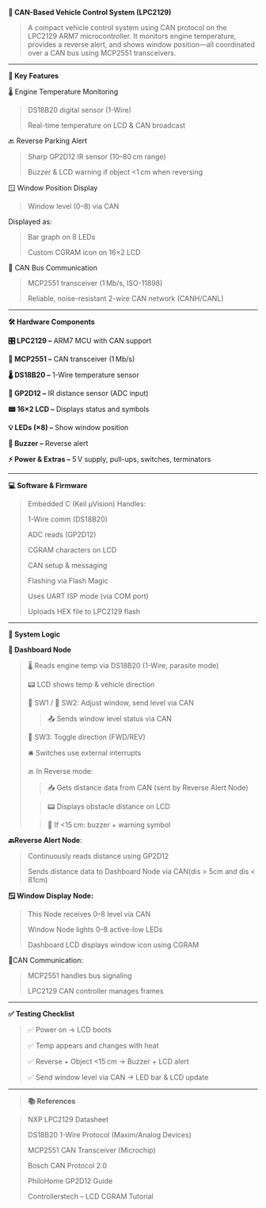  **🚗 CAN-Based Vehicle Control System (LPC2129)**

> A compact vehicle control system using CAN protocol on the LPC2129 ARM7 microcontroller. It monitors engine temperature, provides a reverse alert, and shows window position—all coordinated over a CAN bus using MCP2551 transceivers.

--------------------------------------------------------------------------------------------------------------
**🔧 Key Features**
> 
 🌡️ Engine Temperature Monitoring
 
>   DS18B20 digital sensor (1-Wire)
> 
>  Real-time temperature on LCD & CAN broadcast

🔙 Reverse Parking Alert

> Sharp GP2D12 IR sensor (10–80 cm range)
> 
> Buzzer & LCD warning if object <1 cm when reversing

🪟 Window Position Display

> Window level (0–8) via CAN

 Displayed as:

> Bar graph on 8 LEDs
> 
> Custom CGRAM icon on 16×2 LCD

📶 CAN Bus Communication

> MCP2551 transceiver (1 Mb/s, ISO-11898)
> 
> Reliable, noise-resistant 2-wire CAN network (CANH/CANL)

--------------------------------------------------------------------------------------------------------------
**🛠️ Hardware Components**

**🎛️ LPC2129 –** ARM7 MCU with CAN support

**🔄 MCP2551 –** CAN transceiver (1 Mb/s)

**🌡️ DS18B20 –** 1-Wire temperature sensor

**🔭 GP2D12 –** IR distance sensor (ADC input)

**📟 16×2 LCD –** Displays status and symbols

**💡 LEDs (×8) –** Show window position

**🔔 Buzzer –** Reverse alert

**⚡ Power & Extras –** 5 V supply, pull-ups, switches, terminators

--------------------------------------------------------------------------------------------------------------
**💻 Software & Firmware**
> Embedded C (Keil µVision)
> Handles:
> 
> 1-Wire comm (DS18B20)
> 
> ADC reads (GP2D12)
> 
> CGRAM characters on LCD
> 
> CAN setup & messaging
> 
> Flashing via Flash Magic
> 
> Uses UART ISP mode (via COM port)
> 
> Uploads HEX file to LPC2129 flash

--------------------------------------------------------------------------------------------------------------
**🔁 System Logic**
 
**🧭 Dashboard Node**

> 🌡️ Reads engine temp via DS18B20 (1-Wire, parasite mode)
> 
> 📟 LCD shows temp & vehicle direction
>
> 🔼 SW1 / 🔽 SW2: Adjust window, send level via CAN
> 
> >📤 Sends window level status via CAN
> 
> 🔁 SW3: Toggle direction (FWD/REV)
>
> 🛎️ Switches use external interrupts
>
>
> 🔙 In Reverse mode:
> 
> >  📥 Gets distance data from CAN (sent by Reverse Alert Node)
>
> > 📟 Displays obstacle distance on LCD
>
> > 🚨 If <15 cm: buzzer + warning symbol

**🔙Reverse Alert Node**:

> Continuously reads distance using GP2D12
> 
> Sends distance data to Dashboard Node via CAN(dis > 5cm and dis < 81cm)

**🪟 Window Display Node:**

> This Node receives 0–8 level via CAN
> 
> Window Node lights 0–8 active-low LEDs
> 
> Dashboard LCD displays window icon using CGRAM
>
📶CAN Communication:

> MCP2551 handles bus signaling
> 
> LPC2129 CAN controller manages frames
--------------------------------------------------------------------------------------------------------------
**✅ Testing Checklist**
> 
> ✅ Power on → LCD boots
> 
> ✅ Temp appears and changes with heat
> 
> ✅ Reverse + Object <15 cm → Buzzer + LCD alert
> 
> ✅ Send window level via CAN → LED bar & LCD update

--------------------------------------------------------------------------------------------------------------
> **📚 References**

> NXP LPC2129 Datasheet
> 
> DS18B20 1-Wire Protocol (Maxim/Analog Devices)
> 
> MCP2551 CAN Transceiver (Microchip)
> 
> Bosch CAN Protocol 2.0
> 
> PhiloHome GP2D12 Guide
> 
> Controllerstech – LCD CGRAM Tutorial
